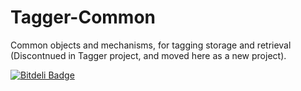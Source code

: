 Tagger-Common
=============

Common objects and mechanisms, for tagging storage and retrieval (Discontnued in Tagger project, and moved here as a new project).

[![Bitdeli Badge](https://d2weczhvl823v0.cloudfront.net/morteza/tagger-common/trend.png)](https://bitdeli.com/free "Bitdeli Badge")

